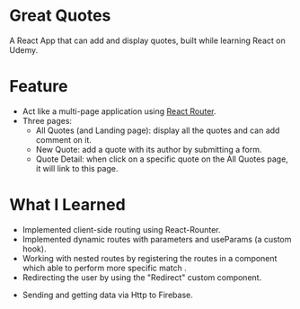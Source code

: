# Great Quotes

A React App that can add and display quotes, built while learning React on Udemy.

# Feature

* Act like a multi-page application using [React Router](https://reactrouter.com/web/guides/quick-start "Link to React Rounter Website").
* Three pages:
    * All Quotes (and Landing page): display all the quotes and can add comment on it.
    * New Quote: add a quote with its author by submitting a form.
    * Quote Detail: when click on a specific quote on the All Quotes page, it will link to this page.

# What I Learned

- Implemented client-side routing using React-Rounter.
- Implemented dynamic routes with parameters and useParams (a custom hook).
- Working with nested routes by registering the routes in a component which able to perform more specific match .
- Redirecting the user by using the "Redirect" custom component.
* Sending and getting data via Http to Firebase.
